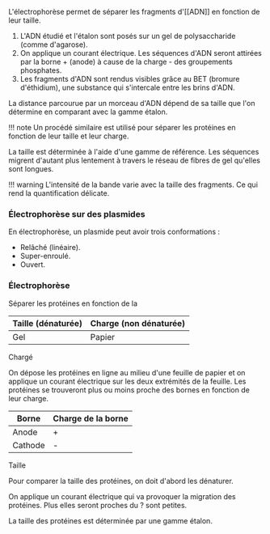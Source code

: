 L'électrophorèse permet de séparer les fragments d'[[ADN]] en fonction de leur taille.

1. L'ADN étudié et l'étalon sont posés sur un gel de polysaccharide (comme d'agarose).
2. On applique un courant électrique. Les séquences d'ADN seront attirées par la borne + (anode) à cause de la charge - des groupements phosphates.
3. Les fragments d'ADN sont rendus visibles grâce au BET (bromure d'éthidium), une substance qui s'intercale entre les brins d'ADN.

La distance parcourue par un morceau d'ADN dépend de sa taille que l'on détermine en comparant avec la gamme étalon.

!!! note
    Un procédé similaire est utilisé pour séparer les protéines en fonction de leur taille et leur charge.

La taille est déterminée à l'aide d'une gamme de référence. Les séquences migrent d'autant plus lentement à travers le réseau de fibres de gel qu'elles sont longues.

!!! warning
    L'intensité de la bande varie avec la taille des fragments. Ce qui rend la quantification délicate.

### Électrophorèse sur des plasmides

En électrophorèse, un plasmide peut avoir trois conformations :

* Relâché (linéaire).
* Super-enroulé.
* Ouvert.
### Électrophorèse

Séparer les protéines en fonction de la

| **Taille (dénaturée)** | **Charge (non dénaturée)** |
|------------------------|----------------------------|
| Gel                    | Papier                     |

Chargé

On dépose les protéines en ligne au milieu d'une feuille de papier et on
applique un courant électrique sur les deux extrémités de la feuille.
Les protéines se trouveront plus ou moins proche des bornes en fonction
de leur charge.

Borne   | Charge de la borne
--------|----
Anode   | +                         
Cathode | -

Taille

Pour comparer la taille des protéines, on doit d'abord les dénaturer.

On applique un courant électrique qui va provoquer la migration des
protéines. Plus elles seront proches du ? sont petites.

La taille des protéines est déterminée par une gamme étalon.